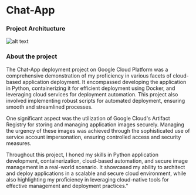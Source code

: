 # Chat-App

<h3>Project Architucture</h3>

![alt text](https://github.com/rivkyrizel/chatapp/assets/100497249/07382a17-be6d-41a4-8063-f5ffb1f0b059)


<h3>About the project</h3>

The Chat-App deployment project on Google Cloud Platform was a comprehensive demonstration of my proficiency in various facets of cloud-based application deployment. It encompassed developing the application in Python, containerizing it for efficient deployment using Docker, and leveraging cloud services for deployment automation. This project also involved implementing robust scripts for automated deployment, ensuring smooth and streamlined processes.

One significant aspect was the utilization of Google Cloud's Artifact Registry for storing and managing application images securely. Managing the urgency of these images was achieved through the sophisticated use of service account impersonation, ensuring controlled access and security measures.

Throughout this project, I honed my skills in Python application development, containerization, cloud-based automation, and secure image management in a real-world scenario. It showcased my ability to architect and deploy applications in a scalable and secure cloud environment, while also highlighting my proficiency in leveraging cloud-native tools for effective management and deployment practices."

